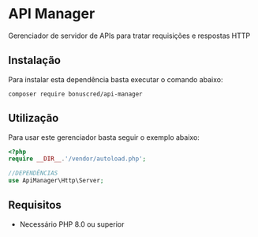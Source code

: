 # API Manager

Gerenciador de servidor de APIs para tratar requisições e respostas HTTP

## Instalação

Para instalar esta dependência basta executar o comando abaixo:
```shell
composer require bonuscred/api-manager
```

## Utilização

Para usar este gerenciador basta seguir o exemplo abaixo:
```php
<?php
require __DIR__.'/vendor/autoload.php';

//DEPENDÊNCIAS
use ApiManager\Http\Server;
```

## Requisitos
- Necessário PHP 8.0 ou superior
